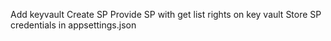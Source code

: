 
Add keyvault
Create SP
Provide SP with get list rights on key vault
Store SP credentials in appsettings.json

